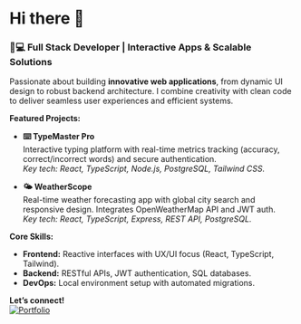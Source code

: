 # Hi there 👋  

### **👨💻 Full Stack Developer | Interactive Apps & Scalable Solutions**  
Passionate about building **innovative web applications**, from dynamic UI design to robust backend architecture. I combine creativity with clean code to deliver seamless user experiences and efficient systems.  

**Featured Projects:**  
- **⌨️ TypeMaster Pro**  
  Interactive typing platform with real-time metrics tracking (accuracy, correct/incorrect words) and secure authentication.  
  _Key tech: React, TypeScript, Node.js, PostgreSQL, Tailwind CSS._  

- **🌤️ WeatherScope**  
  Real-time weather forecasting app with global city search and responsive design. Integrates OpenWeatherMap API and JWT auth.  
  _Key tech: React, TypeScript, Express, REST API, PostgreSQL._  

**Core Skills:**  
- **Frontend:** Reactive interfaces with UX/UI focus (React, TypeScript, Tailwind).  
- **Backend:** RESTful APIs, JWT authentication, SQL databases.  
- **DevOps:** Local environment setup with automated migrations.  

**Let’s connect!**  
[![Portfolio](https://img.shields.io/badge/Portfolio-FF5722?style=for-the-badge&logo=google-chrome&logoColor=white)](https://my-portfolio-pi-kohl-74.vercel.app/)  
